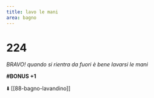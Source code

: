 ```yaml
---
title: lavo le mani
area: bagno
---
```

# 224
_BRAVO! quando si rientra da fuori è bene lavarsi le mani_

**#BONUS +1**

⬇️ [[88-bagno-lavandino]]
